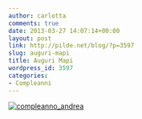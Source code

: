 ```yaml
---
author: carlotta
comments: true
date: 2013-03-27 14:07:14+00:00
layout: post
link: http://pilde.net/blog/?p=3597
slug: auguri-mapi
title: Auguri Mapi
wordpress_id: 3597
categories:
- Compleanni
---
```


[![compleanno_andrea](http://pilde.net/blog/wp-content/uploads/2013/03/compleanno_andrea.jpg)](http://pilde.net/blog/wp-content/uploads/2013/03/compleanno_andrea.jpg)


